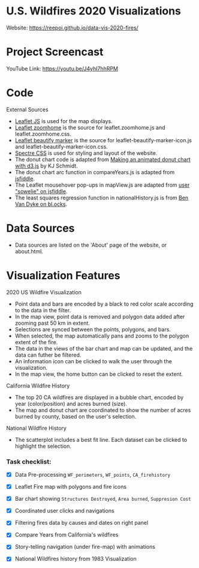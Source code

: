 # U.S. Wildfires 2020 Visualizations
Website: https://reepoi.github.io/data-vis-2020-fires/

# Project Screencast
YouTube Link: https://youtu.be/J4yhI7hhRPM

# Code
External Sources
- [Leaflet JS](https://leafletjs.com/) is used for the map displays.
- [Leaflet zoomhome](https://github.com/torfsen/leaflet.zoomhome) is the source for leaflet.zoomhome.js and leaflet.zoomhome.css.
- [Leaflet beautify marker](https://github.com/masajid390/BeautifyMarker) is the source for leaflet-beautify-marker-icon.js and leaflet-beautify-marker-icon.css.
- [Spectre CSS](https://picturepan2.github.io/spectre/) is used for styling and layout of the website.
- The donut chart code is adapted from [Making an animated donut chart with d3.js](https://medium.com/@kj_schmidt/making-an-animated-donut-chart-with-d3-js-17751fde4679) by KJ Schmidt.
- The donut chart arc function in compareYears.js is adapted from [jsfiddle](http://jsfiddle.net/Qh9X5/18/).
- The Leaflet mousehover pop-ups in mapView.js are adapted from [user "sowelie" on jsfiddle](http://jsfiddle.net/sowelie/3JbNY/).
- The least squares regression function in nationalHistory.js is from [Ben Van Dyke on bl.ocks](http://bl.ocks.org/benvandyke/8459843).

# Data Sources
- Data sources are listed on the 'About' page of the website, or about.html.

# Visualization Features
2020 US Wildfire Visualization
- Point data and bars are encoded by a black to red color scale according to the data in the filter.
- In the map view, point data is removed and polygon data added after zooming past 50 km in extent.
- Selections are synced between the points, polygons, and bars.
- When selected, the map automatically pans and zooms to the polygon extent of the fire.
- The data in the views of the bar chart and map can be updated, and the data can futher be filtered.
- An information icon can be clicked to walk the user through the visualization.
- In the map view, the home button can be clicked to reset the extent.

California Wildfire History
- The top 20 CA wildfires are displayed in a bubble chart, encoded by year (color/position) and acres burned (size).
- The map and donut chart are coordinated to show the number of acres burned by county, based on the user's selection.

National Wildfire History
- The scatterplot includes a best fit line. Each dataset can be clicked to highlight the selection.

### Task checklist:
- [x] Data Pre-processing `WF_perimeters`, `WF_points`, `CA_firehistory`
- [x] Leaflet Fire map with polygons and fire icons
- [x] Bar chart showing `Structures Destroyed`, `Area burned`, `Suppresion Cost`
- [x] Coordinated user clicks and navigations 
- [x] Filtering fires data by causes and dates on right panel
- [x] Compare Years from California's wildfires
- [x] Story-telling navigation (under fire-map) with animations
- [x] National Wildfires history from 1983 Visualization

